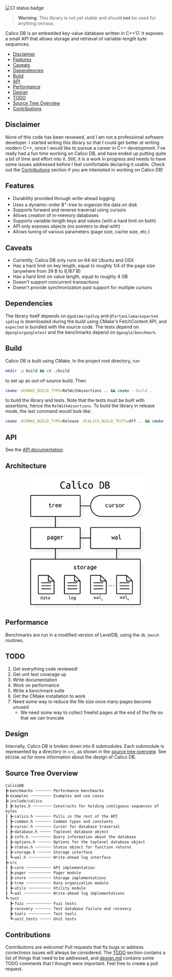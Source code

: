 ![CI status badge](https://github.com/andy-byers/CalicoDB/actions/workflows/actions.yml/badge.svg)

> **Warning**: This library is not yet stable and should **not** be used for anything serious.

Calico DB is an embedded key-value database written in C++17.
It exposes a small API that allows storage and retrieval of variable-length byte sequences.

+ [Disclaimer](#disclaimer)
+ [Features](#features)
+ [Caveats](#caveats)
+ [Dependencies](#dependencies)
+ [Build](#build)
+ [API](#api)
+ [Performance](#performance)
+ [Design](#design)
+ [TODO](#todo)
+ [Source Tree Overview](#source-tree-overview)
+ [Contributions](#contributions)

## Disclaimer
None of this code has been reviewed, and I am not a professional software developer.
I started writing this library so that I could get better at writing modern C++, since I would like to pursue a career in C++ development.
I've really had a fun time working on Calico DB, and have ended up putting quite a bit of time and effort into it.
Still, it is a work in progress and needs to have some issues addressed before I feel comfortable declaring it usable.
Check out the [Contributions](#contributions) section if you are interested in working on Calico DB!

## Features
+ Durability provided through write-ahead logging
+ Uses a dynamic-order B<sup>+</sup>-tree to organize the data on disk
+ Supports forward and reverse traversal using cursors
+ Allows creation of in-memory databases
+ Supports variable-length keys and values (with a hard limit on both)
+ API only exposes objects (no pointers to deal with)
+ Allows tuning of various parameters (page size, cache size, etc.)

## Caveats
+ Currently, Calico DB only runs on 64-bit Ubuntu and OSX
+ Has a hard limit on key length, equal to roughly 1/4 of the page size (anywhere from 39 B to 8,167 B)
+ Has a hard limit on value length, equal to roughly 4 GB
+ Doesn't support concurrent transactions
+ Doesn't provide synchronization past support for multiple cursors

## Dependencies
The library itself depends on `@gabime/spdlog` and `@TartanLlama/expected`.
`spdlog` is downloaded during the build using CMake's FetchContent API, and `expected` is bundled with the source code.
The tests depend on `@google/googletest` and the benchmarks depend on `@google/benchmark`.

## Build
Calico DB is built using CMake.
In the project root directory, run
```bash
mkdir -p build && cd ./build
```

to set up an out-of-source build.
Then
```bash
cmake -DCMAKE_BUILD_TYPE=RelWithAssertions .. && cmake --build .
```

to build the library and tests.
Note that the tests must be built with assertions, hence the `RelWithAssertions`.
To build the library in release mode, the last command would look like:
```bash
cmake -DCMAKE_BUILD_TYPE=Release -DCALICO_BUILD_TESTS=Off .. && cmake --build .
```

## API
See the [API documentation](doc/api.md).

## Architecture

<p align="center">
   <img src="./doc/architecture.png" width="75%" />
</p>

## Performance
Benchmarks are run in a modified version of LevelDB, using the `db_bench` routines.

## TODO
1. Get everything code reviewed!
2. Get unit test coverage up
3. Write documentation
4. Work on performance
5. Write a benchmark suite
6. Get the CMake installation to work
7. Need some way to reduce the file size once many pages become unused
    + We need some way to collect freelist pages at the end of the file so that we can truncate

## Design
Internally, Calico DB is broken down into 6 submodules.
Each submodule is represented by a directory in `src`, as shown in the [source tree overview](#source-tree-overview).
See `DESIGN.md` for more information about the design of Calico DB.

## Source Tree Overview
```
CalicoDB
┣╸benchmarks ┄┄┄┄┄┄┄ Performance benchmarks
┣╸examples ┄┄┄┄┄┄┄┄┄ Examples and use cases
┣╸include/calico
┃ ┣╸bytes.h ┄┄┄┄┄┄┄┄ Constructs for holding contiguous sequences of bytes
┃ ┣╸calico.h ┄┄┄┄┄┄┄ Pulls in the rest of the API
┃ ┣╸common.h ┄┄┄┄┄┄┄ Common types and constants
┃ ┣╸cursor.h ┄┄┄┄┄┄┄ Cursor for database traversal
┃ ┣╸database.h ┄┄┄┄┄ Toplevel database object
┃ ┣╸info.h ┄┄┄┄┄┄┄┄┄ Query information about the database
┃ ┣╸options.h ┄┄┄┄┄┄ Options for the toplevel database object
┃ ┣╸status.h ┄┄┄┄┄┄┄ Status object for function returns
┃ ┣╸storage.h ┄┄┄┄┄┄ Storage interface
┃ ┗╸wal.h ┄┄┄┄┄┄┄┄┄┄ Write-ahead log interface
┣╸src
┃ ┣╸core ┄┄┄┄┄┄┄┄┄┄┄ API implementation
┃ ┣╸pager ┄┄┄┄┄┄┄┄┄┄ Pager module
┃ ┣╸store ┄┄┄┄┄┄┄┄┄┄ Storage implementations
┃ ┣╸tree ┄┄┄┄┄┄┄┄┄┄┄ Data organization module
┃ ┣╸utils ┄┄┄┄┄┄┄┄┄┄ Utility module
┃ ┗╸wal ┄┄┄┄┄┄┄┄┄┄┄┄ Write-ahead log implementations
┗╸test
  ┣╸fuzz ┄┄┄┄┄┄┄┄┄┄┄ Fuzz tests
  ┣╸recovery ┄┄┄┄┄┄┄ Test database failure and recovery
  ┣╸tools ┄┄┄┄┄┄┄┄┄┄ Test tools
  ┗╸unit_tests ┄┄┄┄┄ Unit tests
```

## Contributions
Contributions are welcome!
Pull requests that fix bugs or address correctness issues will always be considered.
The [TODO](#todo) section contains a list of things that need to be addressed, and [design.md](doc/design.md) contains some TODO comments that I thought were important.
Feel free to create a pull request.


